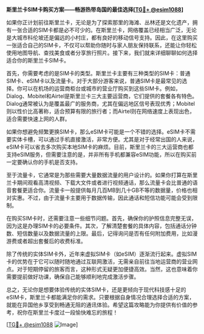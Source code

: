 **斯里兰卡SIM卡购买方案——畅游热带岛国的最佳选择[[TG💪+ @esim1088](https://t.me/s/esim1088)]**

如果你正计划前往斯里兰卡，无论是为了探索那里的海滩、丛林还是文化遗产，拥有一张合适的SIM卡都是必不可少的。在斯里兰卡，网络覆盖已经相当广泛，无论是大城市科伦坡还是偏远的小村庄，都有良好的移动信号支持。因此，在这里购买一张适合自己的SIM卡，不仅可以帮助你随时与家人朋友保持联系，还能让你轻松使用地图导航、查找美食或者分享旅行照片。接下来，我们就来详细聊聊如何选择适合你的斯里兰卡SIM卡。

首先，你需要考虑的是SIM卡的类型。斯里兰卡主要有三种类型的SIM卡：普通SIM卡、eSIM卡以及流量卡。对于大部分游客来说，普通SIM卡是最常见的选择。你可以在机场的运营商柜台或城市的营业厅购买到这些SIM卡。例如，Dialog、Mobitel和Airtel是斯里兰卡三大主要运营商，它们提供的套餐各有特色。Dialog通常被认为是覆盖最广的服务商，尤其在偏远地区信号表现优秀；Mobitel则以性价比高著称，适合预算有限的旅行者；而Airtel则在网络速度上表现出色，适合需要快速上网的人群。

如果你想避免频繁更换SIM卡，那么eSIM卡可能是一个不错的选择。eSIM卡不需要实体卡槽，可以通过手机直接激活，非常方便。尤其是对于经常出国的人来说，eSIM卡可以省去多次购买本地SIM卡的麻烦。目前，斯里兰卡的三大运营商也都支持eSIM服务，但需要注意的是，并非所有手机都兼容eSIM功能，所以在购买前一定要确认你的手机是否支持。

至于流量卡，它通常是为那些需要大量数据流量的用户设计的。如果你打算在斯里兰卡期间观看高清视频、下载大文件或者进行视频通话，那么流量卡会比普通的语音套餐更适合你。流量卡一般提供每月几百MB到几十GB不等的数据量，价格也相对实惠。不过，由于流量卡主要用于数据传输，因此通话和短信功能可能会受到限制。

在购买SIM卡时，还需要注意一些细节问题。首先，确保你的护照信息完整无误，因为这是办理SIM卡的必要条件。其次，了解清楚套餐的具体内容，包括通话分钟数、短信数量以及数据流量的上限。最后，记得询问是否有任何附加费用，比如漫游费或者超出套餐后的收费标准。

除了传统的实体SIM卡外，近年来虚拟SIM卡（如eSIM）逐渐流行起来。虚拟SIM卡的优势在于它可以随时随地通过互联网激活，无需亲自前往当地运营商的营业网点。对于短期停留的旅客而言，这种形式无疑更加便捷高效。当然，这也意味着你需要提前做好功课，确保自己能够顺利地完成激活步骤。

总之，无论你是想要体验传统的实体SIM卡，还是更倾向于现代科技感十足的eSIM卡，斯里兰卡都能满足你的需求。只要根据自身情况合理选择合适的方案，就能在异国他乡享受到畅通无阻的通讯体验。希望这篇攻略能为你提供有价值的参考，祝你在斯里兰卡度过一段愉快难忘的旅程！

[[TG💪+ @esim1088](https://t.me/s/esim1088) ![Image](https://i.postimg.cc/4NQfJmqS/Snipaste-2025-05-13-00-14-12.png)]
